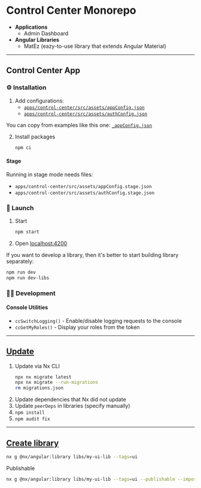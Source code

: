 # Control Center Monorepo

- **Applications**
    - Admin Dashboard
- **Angular Libraries**
    - MatEz (eazy-to-use library that extends Angular Material)

---

## Control Center App

### ⚙️ Installation

1. Add configurations:
    - [`apps/control-center/src/assets/appConfig.json`](./apps/control-center/src/assets/_appConfig.json)
    - [`apps/control-center/src/assets/authConfig.json`](./apps/control-center/src/assets/_authConfig.json)

You can copy from examples like this one: [`_appConfig.json`](./apps/control-center/src/assets/_appConfig.json)

2. Install packages
    ```sh
    npm ci
    ```

#### Stage

Running in stage mode needs files:

- `apps/control-center/src/assets/appConfig.stage.json`
- `apps/control-center/src/assets/authConfig.stage.json`

### 🚀 Launch

1. Start
    ```sh
    npm start
    ```
2. Open [localhost:4200](http://localhost:4200/)

If you want to develop a library, then it's better to start building library separately:

```sh
npm run dev
npm run dev-libs
```

### 👩‍💻 Development

#### Console Utilities

- `ccSwitchLogging()` - Enable/disable logging requests to the console
- `ccGetMyRoles()` - Display your roles from the token

---

## [Update](https://nx.dev/features/automate-updating-dependencies#automate-updating-dependencies)

1. Update via Nx CLI
    ```sh
    npx nx migrate latest
    npx nx migrate --run-migrations
    rm migrations.json
    ```
1. Update dependencies that Nx did not update
1. Update `peerDeps` in libraries (specify manually)
1. `npm install`
1. `npm audit fix`

---

## [Create library](https://nx.dev/nx-api/angular/generators/library)

```sh
nx g @nx/angular:library libs/my-ui-lib --tags=ui
```

Publishable

```sh
nx g @nx/angular:library libs/my-ui-lib --tags=ui --publishable --import-path=@vality/my-lib
```
